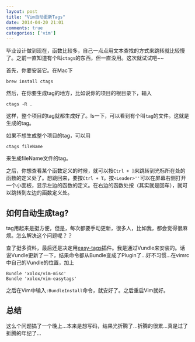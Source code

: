 ```yaml
---
layout: post
title: "Vim自动更新Tags"
date: 2014-04-20 21:01
comments: true
categories: ['vim']
---
```


毕业设计做到现在，函数比较多，自己一点点用文本查找的方式来跳转就比较慢了。之前一直知道有个叫`ctags`的东西，但一直没用。这次就试试吧~~

<!--more-->

首先，你要安装它。在Mac下
```
brew install ctags
```

然后，在你要生成tag的地方，比如说你的项目的根目录下，输入
```
ctags -R .
```

这样，整个项目的tag就都生成好了。ls一下，可以看到有个叫`tag`的文件。这就是生成的tag。

如果不想生成整个项目的tag，可以用
```
ctags fileName
```
来生成fileName文件的tag。

之后，你想查看某个函数定义的时候，就可以按`Ctrl + ]`来跳转到光标所在处的函数的定义处了。想跳回来，要按`Ctrl + T`。按`<Leader>''`可以在屏幕右侧打开一个小面板，显示左边的函数的定义。在右边的函数处按<CR>（其实就是回车），就可以跳转到左边的函数定义处。

## 如何自动生成tag?

tag用起来是挺方便，但是，每次都要手动更新，很多人，比如我，都会觉得很麻烦。怎么解决这个问题呢？？

查了挺多资料，最后还是决定用[easy-tags](https://github.com/xolox/vim-easytags)插件。我是通过Vundle来安装的。话说Vundle更新了一下，结果命令都从Bundle变成了Plugin了...好不习惯...在vimrc中自己的Vundle的位置，加上
```
Bundle 'xolox/vim-misc'
Bundle 'xolox/vim-easytags'
```
之后在Vim中输入`:BundleInstall`命令，就安好了。之后重启Vim就好。

## 总结
这么个问题搞了一个晚上...本来是想写码，结果光折腾了...折腾的很累...真是过了折腾的年纪了...
